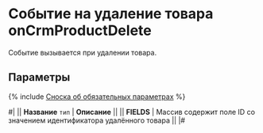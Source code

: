 # Событие на удаление товара onCrmProductDelete

Событие вызывается при удалении товара.

## Параметры

{% include [Сноска об обязательных параметрах](../../../../../_includes/required.md) %}

#|
|| **Название**
`тип` | **Описание** ||
|| **FIELDS** | Массив содержит поле ID со значением идентификатора удалённого товара ||
|#